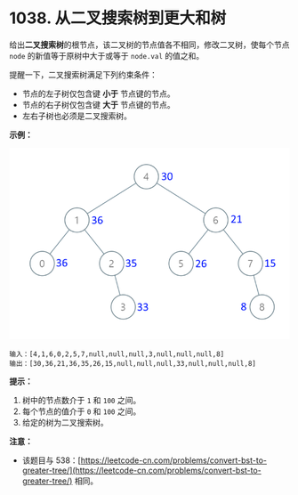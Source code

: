 # 1038. 从二叉搜索树到更大和树

给出**二叉搜索树**的根节点，该二叉树的节点值各不相同，修改二叉树，使每个节点 `node` 的新值等于原树中大于或等于 `node.val` 的值之和。

提醒一下，二叉搜索树满足下列约束条件：

- 节点的左子树仅包含键 **小于** 节点键的节点。
- 节点的右子树仅包含键 **大于** 节点键的节点。
- 左右子树也必须是二叉搜索树。

**示例：**

![tree](./images/tree.png)

```()
输入：[4,1,6,0,2,5,7,null,null,null,3,null,null,null,8]
输出：[30,36,21,36,35,26,15,null,null,null,33,null,null,null,8]
```

**提示：**

1. 树中的节点数介于 `1` 和 `100` 之间。
2. 每个节点的值介于 `0` 和 `100` 之间。
3. 给定的树为二叉搜索树。

**注意：**

- 该题目与 538：[https://leetcode-cn.com/problems/convert-bst-to-greater-tree/](https://leetcode-cn.com/problems/convert-bst-to-greater-tree/) 相同。
